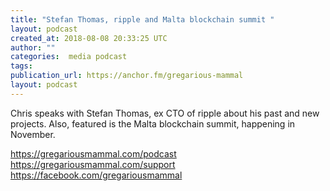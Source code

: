 ```yaml
---
title: "Stefan Thomas, ripple and Malta blockchain summit "
layout: podcast
created_at: 2018-08-08 20:33:25 UTC
author: ""
categories:  media podcast
tags:
publication_url: https://anchor.fm/gregarious-mammal
layout: podcast
---
```

Chris speaks with Stefan Thomas, ex CTO of ripple about his past and new projects. Also,​ featured is the Malta blockchain summit, happening in November.

https://gregariousmammal.com/podcast
https://gregariousmammal.com/support
https://facebook.com/gregariousmammal